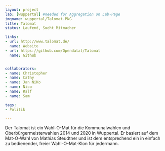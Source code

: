 ```yaml
---
layout: project
lab: [wuppertal] #needed for Aggregation on Lab-Page
imgname: wuppertal/Talomat.PNG
title: Talomat
status: Laufend, Sucht Mitmacher

links:
- url: http://www.talomat.de/
  name: Website
- url: https://github.com/Opendatal/Talomat
  name: Github


collaborators:
- name: Christopher
- name: Cathy
- name: Jan NiKo
- name: Nico
- name: Ralf
- name: Sam

tags:
- Politik

---
```


Der Talomat ist ein Wahl-O-Mat für die Kommunalwahlen und Oberbürgermeisterwahlen 2014 und 2020 in Wuppertal. Er basiert auf dem Mat-O-Wahl von Mathias Steudtner und ist dem entsprechend ein in einfach zu bedienender, freier Wahl-O-Mat-Klon für jedermann.
